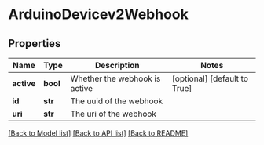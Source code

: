 # ArduinoDevicev2Webhook

## Properties
Name | Type | Description | Notes
------------ | ------------- | ------------- | -------------
**active** | **bool** | Whether the webhook is active | [optional] [default to True]
**id** | **str** | The uuid of the webhook | 
**uri** | **str** | The uri of the webhook | 

[[Back to Model list]](../README.md#documentation-for-models) [[Back to API list]](../README.md#documentation-for-api-endpoints) [[Back to README]](../README.md)


